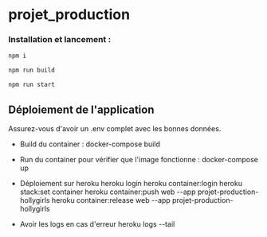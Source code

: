 # projet_production

### Installation et lancement :

```bash
npm i
```

```bash
npm run build
```

```bash
npm run start
```

## Déploiement de l'application

Assurez-vous d'avoir un .env complet avec les bonnes données.

- Build du container :
docker-compose build

- Run du container pour vérifier que l'image fonctionne :
docker-compose up

- Déploiement sur heroku
heroku login
heroku container:login
heroku stack:set container
heroku container:push web --app projet-production-hollygirls
heroku container:release web --app projet-production-hollygirls

- Avoir les logs en cas d'erreur
heroku logs --tail


